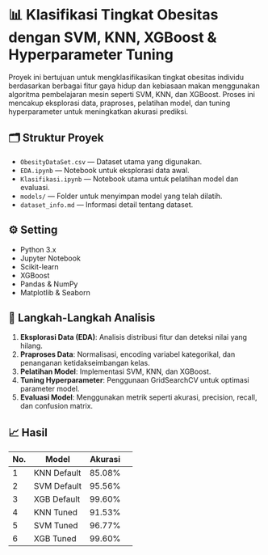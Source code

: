 # 📊 Klasifikasi Tingkat Obesitas dengan SVM, KNN, XGBoost & Hyperparameter Tuning

Proyek ini bertujuan untuk mengklasifikasikan tingkat obesitas individu berdasarkan berbagai fitur gaya hidup dan kebiasaan makan menggunakan algoritma pembelajaran mesin seperti SVM, KNN, dan XGBoost. Proses ini mencakup eksplorasi data, praproses, pelatihan model, dan tuning hyperparameter untuk meningkatkan akurasi prediksi.

## 🗂️ Struktur Proyek

* `ObesityDataSet.csv` — Dataset utama yang digunakan.
* `EDA.ipynb` — Notebook untuk eksplorasi data awal.
* `Klasifikasi.ipynb` — Notebook utama untuk pelatihan model dan evaluasi.
* `models/` — Folder untuk menyimpan model yang telah dilatih.
* `dataset_info.md` — Informasi detail tentang dataset.

## ⚙️ Setting

* Python 3.x
* Jupyter Notebook
* Scikit-learn
* XGBoost
* Pandas & NumPy
* Matplotlib & Seaborn

## 🧪 Langkah-Langkah Analisis

1. **Eksplorasi Data (EDA)**: Analisis distribusi fitur dan deteksi nilai yang hilang.
2. **Praproses Data**: Normalisasi, encoding variabel kategorikal, dan penanganan ketidakseimbangan kelas.
3. **Pelatihan Model**: Implementasi SVM, KNN, dan XGBoost.
4. **Tuning Hyperparameter**: Penggunaan GridSearchCV untuk optimasi parameter model.
5. **Evaluasi Model**: Menggunakan metrik seperti akurasi, precision, recall, dan confusion matrix.

## 📈 Hasil

| No. | Model       | Akurasi |   |
| --- | ----------- | ------- | - |
| 1   | KNN Default | 85.08%  |   |
| 2   | SVM Default | 95.56%  |   |
| 3   | XGB Default | 99.60%  |   |
| 4   | KNN Tuned   | 91.53%  |   |
| 5   | SVM Tuned   | 96.77%  |   |
| 6   | XGB Tuned   | 99.60%  |   |
